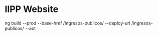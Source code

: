 # IIPP Website
ng build --prod --base-href /ingresos-publicos/ --deploy-url /ingresos-publicos/ --aot
